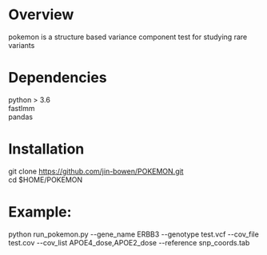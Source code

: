 # Overview 
pokemon is a structure based variance component test for studying rare variants

# Dependencies
python > 3.6  
fastlmm  
pandas  

# Installation
git clone https://github.com/jin-bowen/POKEMON.git  
cd $HOME/POKEMON 

# Example:
python run_pokemon.py --gene_name ERBB3 --genotype test.vcf --cov_file test.cov --cov_list APOE4_dose,APOE2_dose --reference snp_coords.tab
